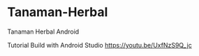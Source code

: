 # Tanaman-Herbal
Tanaman Herbal Android


Tutorial Build with Android Studio https://youtu.be/UxfNzS9Q_jc
